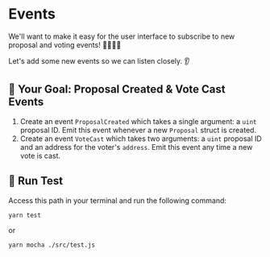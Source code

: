 # Events

We'll want to make it easy for the user interface to subscribe to new proposal and voting events! 👨‍💻👩‍💻

Let's add some new events so we can listen closely. 👂

## 🏁 Your Goal: Proposal Created & Vote Cast Events

1. Create an event `ProposalCreated` which takes a single argument: a `uint` proposal ID. Emit this event whenever a new `Proposal` struct is created.
2. Create an event `VoteCast` which takes two arguments: a `uint` proposal ID and an address for the voter's `address`. Emit this event any time a new vote is cast.

## 🧪 Run Test

Access this path in your terminal and run the following command:

```bash
yarn test
```

or

```bash
yarn mocha ./src/test.js
```

